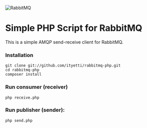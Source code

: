 ![RabbitMQ](https://cdn.iconscout.com/icon/free/png-256/rabbitmq-282296.png)

# Simple PHP Script for RabbitMQ

This is a simple AMQP send-receive client for RabbitMQ.

### Installation
```
git clone git://github.com/ityetti/rabbitmq-php.git
cd rabbitmq-php
composer install
```

### Run consumer (receiver)
`php receive.php`

### Run publisher (sender):
`php send.php`